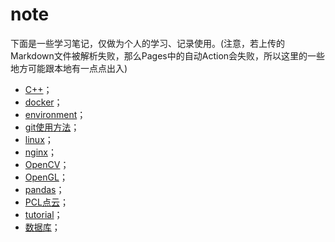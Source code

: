 # note
下面是一些学习笔记，仅做为个人的学习、记录使用。(注意，若上传的Markdown文件被解析失败，那么Pages中的自动Action会失败，所以这里的一些地方可能跟本地有一点点出入)

- [C++](./C++/README.md)；
- [docker](./docker/docker.md)；
- [environment](./environment/README.md)；
- [git使用方法](./git使用方法/git_bash.md)；
- [linux](./linux/README.md)；
- [nginx](./nginx/nginx.md)；
- [OpenCV](./OpenCV/README.md)；
- [OpenGL](./OpenGL/OpenGL.md/)；
- [pandas](./pandas/pandas.md)；
- [PCL点云](./PCL/PCL.md)；
- [tutorial](./tutorial/README.md)；
- [数据库](./数据库/README.md)；

